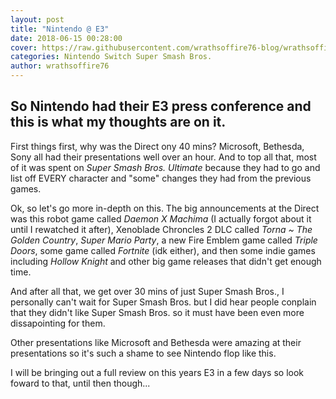 ```yaml
---
layout: post
title: "Nintendo @ E3"
date: 2018-06-15 00:28:00
cover: https://raw.githubusercontent.com/wrathsoffire76-blog/wrathsoffire76-blog.github.io/master/img/Nintendo-E3-2018.jpg
categories: Nintendo Switch Super Smash Bros.
author: wrathsoffire76
---
```

So Nintendo had their E3 press conference and this is what my thoughts are on it.
---
First things first, why was the Direct ony 40 mins? Microsoft, Bethesda, Sony all had their presentations well over an hour. And to top all that, most of it was spent on *Super Smash Bros. Ultimate* because they had to go and list off EVERY character and "some" changes they had from the previous games.

Ok, so let's go more in-depth on this. The big announcements at the Direct was this robot game called *Daemon X Machima* (I actually forgot about it until I rewatched it after), Xenoblade Chroncles 2 DLC called *Torna ~ The Golden Country*, *Super Mario Party*,  a new Fire Emblem game called *Triple Doors*, some game called *Fortnite* (idk either), and then some indie games including *Hollow Knight* and other big game releases that didn't get enough time.

And after all that, we get over 30 mins of just Super Smash Bros., I personally can't wait for Super Smash Bros. but I did hear people conplain that they didn't like Super Smash Bros. so it must have been even more dissapointing for them.

Other presentations like Microsoft and Bethesda were amazing at their presentations so it's such a shame to see Nintendo flop like this.

I will be bringing out a full review on this years E3 in a few days so look foward to that, until then though...
